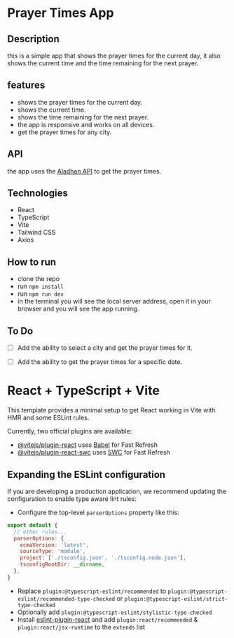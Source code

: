 

# Prayer Times App

## Description
this is a simple app that shows the prayer times for the current day, it also shows the current time and the time remaining for the next prayer.

## features
- shows the prayer times for the current day.
- shows the current time.
- shows the time remaining for the next prayer.
- the app is responsive and works on all devices.
- get the prayer times for any city.

## API
the app uses the [Aladhan API](https://aladhan.com/prayer-times-api) to get the prayer times. 

## Technologies
- React
- TypeScript
- Vite
- Tailwind CSS
- Axios

## How to run
- clone the repo
- run `npm install`
- run `npm run dev`
- in the terminal you will see the local server address, open it in your browser and you will see the app running.

## To Do
- [ ] Add the ability to select a city and get the prayer times for it. 
- [ ] Add the ability to get the prayer times for a specific date.


# React + TypeScript + Vite

This template provides a minimal setup to get React working in Vite with HMR and some ESLint rules.

Currently, two official plugins are available:

- [@vitejs/plugin-react](https://github.com/vitejs/vite-plugin-react/blob/main/packages/plugin-react/README.md) uses [Babel](https://babeljs.io/) for Fast Refresh
- [@vitejs/plugin-react-swc](https://github.com/vitejs/vite-plugin-react-swc) uses [SWC](https://swc.rs/) for Fast Refresh

## Expanding the ESLint configuration

If you are developing a production application, we recommend updating the configuration to enable type aware lint rules:

- Configure the top-level `parserOptions` property like this:

```js
export default {
  // other rules...
  parserOptions: {
    ecmaVersion: 'latest',
    sourceType: 'module',
    project: ['./tsconfig.json', './tsconfig.node.json'],
    tsconfigRootDir: __dirname,
  },
}
```

- Replace `plugin:@typescript-eslint/recommended` to `plugin:@typescript-eslint/recommended-type-checked` or `plugin:@typescript-eslint/strict-type-checked`
- Optionally add `plugin:@typescript-eslint/stylistic-type-checked`
- Install [eslint-plugin-react](https://github.com/jsx-eslint/eslint-plugin-react) and add `plugin:react/recommended` & `plugin:react/jsx-runtime` to the `extends` list